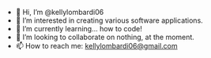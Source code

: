 - 👋 Hi, I’m @kellylombardi06
- 👀 I’m interested in creating various software applications.
- 🌱 I’m currently learning... how to code!
- 💞️ I’m looking to collaborate on nothing, at the moment.
- 📫 How to reach me: kellylombardi06@gmail.com

<!---
kellylombardi06/kellylombardi06 is a ✨ special ✨ repository because its `README.md` (this file) appears on your GitHub profile.
You can click the Preview link to take a look at your changes.
--->
